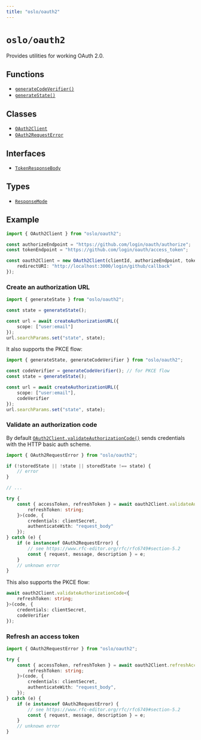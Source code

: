 ```yaml
---
title: "oslo/oauth2"
---
```


# `oslo/oauth2`

Provides utilities for working OAuth 2.0.

## Functions

- [`generateCodeVerifier()`](/reference/oauth2/generateCodeVerifier)
- [`generateState()`](/reference/oauth2/generateState)

## Classes

- [`OAuth2Client`](/reference/oauth2/OAuth2Client)
- [`OAuth2RequestError`](/reference/oauth2/OAuth2RequestError)

## Interfaces

- [`TokenResponseBody`](/reference/oauth2/TokenResponseBody)

## Types

- [`ResponseMode`](/reference/oauth2/ResponseMode)

## Example

```ts
import { OAuth2Client } from "oslo/oauth2";

const authorizeEndpoint = "https://github.com/login/oauth/authorize";
const tokenEndpoint = "https://github.com/login/oauth/access_token";

const oauth2Client = new OAuth2Client(clientId, authorizeEndpoint, tokenEndpoint, {
	redirectURI: "http://localhost:3000/login/github/callback"
});
```

### Create an authorization URL

```ts
import { generateState } from "oslo/oauth2";

const state = generateState();

const url = await createAuthorizationURL({
	scope: ["user:email"]
});
url.searchParams.set("state", state);
```

It also supports the PKCE flow:

```ts
import { generateState, generateCodeVerifier } from "oslo/oauth2";

const codeVerifier = generateCodeVerifier(); // for PKCE flow
const state = generateState();

const url = await createAuthorizationURL({
	scope: ["user:email"],
	codeVerifier
});
url.searchParams.set("state", state);
```

### Validate an authorization code

By default [`OAuth2Client.validateAuthorizationCode()`](/reference/oauth2/OAuth2Client/validateAuthorizationCode) sends credentials with the HTTP basic auth scheme.

```ts
import { OAuth2RequestError } from "oslo/oauth2";

if (!storedState || !state || storedState !== state) {
	// error
}

// ...

try {
	const { accessToken, refreshToken } = await oauth2Client.validateAuthorizationCode<{
		refreshToken: string;
	}>(code, {
		credentials: clientSecret,
		authenticateWith: "request_body"
	});
} catch (e) {
	if (e instanceof OAuth2RequestError) {
		// see https://www.rfc-editor.org/rfc/rfc6749#section-5.2
		const { request, message, description } = e;
	}
	// unknown error
}
```

This also supports the PKCE flow:

```ts
await oauth2Client.validateAuthorizationCode<{
	refreshToken: string;
}>(code, {
	credentials: clientSecret,
	codeVerifier
});
```

### Refresh an access token

```ts
import { OAuth2RequestError } from "oslo/oauth2";

try {
	const { accessToken, refreshToken } = await oauth2Client.refreshAccessToken<{
		refreshToken: string;
	}>(code, {
		credentials: clientSecret,
		authenticateWith: "request_body",
	});
} catch (e) {
	if (e instanceof OAuth2RequestError) {
		// see https://www.rfc-editor.org/rfc/rfc6749#section-5.2
		const { request, message, description } = e;
	}
	// unknown error
}
```
